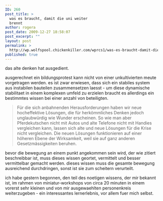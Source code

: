 ```yaml
---
ID: 260
post_title: >
  was es braucht, damit die uni weiter
  brennt
author: rogera
post_date: 2009-12-27 18:58:07
post_excerpt: ""
layout: post
permalink: >
  http://wp.wolfspool.chickenkiller.com/wprcs1/was-es-braucht-damit-die-uni-weiter-brennt/
published: true
---
```

das alte denken hat ausgedient.

ausgerechnet ein bildungsprotest kann nicht von einer unkultivierten meute vorgetragen werden. es ist zwar erwiesen, dass sich ein stabiles system aus instabilen bauteilen zusammensetzen laesst - um diese dynamische stabilitaet in einem komplexen umfeld zu erzielen braucht es allerdings ein bestimmtes wissen bei einer anzahl von beteiligten.
<blockquote>Für die sich anbahnenden Herausforderungen haben wir neue hocheffektive Lösungen, die für herkömmliches Denken jedoch unglaubwürdig wie Wunder erscheinen. So wie man aber Pferdekutschen nicht mit Autos und alte Telefone nicht mit Handies vergleichen kann, lassen sich alte und neue Lösungen für die Krise nicht vergleichen. Die neuen Lösungen funktionieren auf einer höheren Ebene der Wirksamkeit, weil sie auf ganz anderen Gesetzmässigkeiten beruhen.</blockquote>
bevor die bewegung an einem punkt angekommen sein wird, der wie zitiert beschreibbar ist, muss dieses wissen geortet, vermittelt und besser vermittelbar gemacht werden. dieses wissen muss die gesamte bewegung ausreichend durchdringen, sonst ist sie zum scheitern verurteilt.

ich habe gestern begonnen, den teil des noetigen wissens, der mir bekannt ist, im rahmen von miniatur-workshops von circa 20 minuten in einem vorerst sehr kleinen und von mir ausgewaehlten personenkreis weiterzugeben - ein interessantes lernerlebnis, vor allem fuer mich selbst.